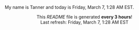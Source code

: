 My name is Tanner and today is Friday, March 7, 1:28 AM EST.

<p align="center">This <i>README</i> file is generated <b>every 3 hours</b>!</br>Last refresh: Friday, March 7, 1:28 AM EST<br /></p>
